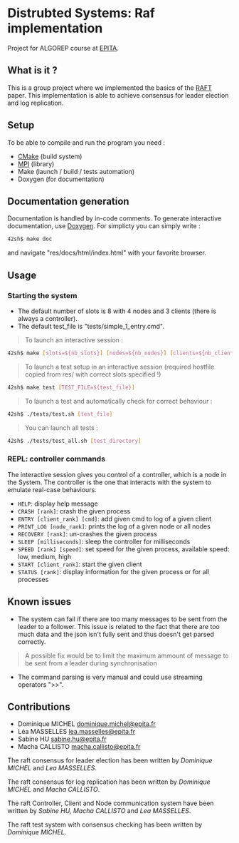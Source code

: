 # Distrubted Systems: Raf implementation

Project for ALGOREP course at [EPITA](https://www.epita.fr/).

## What is it ?

This is a group project where we implemented the basics of the
[RAFT](https://raft.github.io/) paper. This implementation is able to achieve
consensus for leader election and log replication.

## Setup

To be able to compile and run the program you need :
- [CMake](https://cmake.org/) (build system)
- [MPI](https://www.open-mpi.org/) (library)
- Make (launch / build / tests automation)
- Doxygen (for documentation)

## Documentation generation

Documentation is handled by in-code comments. To generate interactive
documentation, use [Doxygen](https://www.doxygen.nl/index.html). For simplicty you can simply write :
```bash
42sh$ make doc
```
and navigate "res/docs/html/index.html" with your favorite browser.


## Usage

### Starting the system

- The default number of slots is 8 with 4 nodes and 3 clients (there is always
  a controller).
- The default test_file is "tests/simple\_1\_entry.cmd".

> To launch an interactive session :
```sh
42sh$ make [slots=${nb_slots}] [nodes=${nb_nodes}] [clients=${nb_clients}]
```

> To launch a test setup in an interactive session (required hostfile copied
> from res/ with correct slots specified !)
```sh
42sh$ make test [TEST_FILE=${test_file}]
```

> To launch a test and automatically check for correct behaviour :

```sh
42sh$ ./tests/test.sh [test_file]
```

> You can launch all tests :

```sh
42sh$ ./tests/test_all.sh [test_directory]
```

### REPL: controller commands

The interactive session gives you control of a controller, which is a node in
the System. The controller is the one that interacts with the system to emulate
real-case behaviours.

* `HELP`: display help message
* `CRASH [rank]`: crash the given process
* `ENTRY [client_rank] [cmd]`: add given cmd to log of a given client
* `PRINT_LOG [node_rank]`: prints the log of a given node or all nodes
* `RECOVERY [rank]`: un-crashes the given process
* `SLEEP [milliseconds]`: sleep the controller for milliseconds
* `SPEED [rank] [speed]`: set speed for the given process, available speed:
  low, medium, high
* `START [client_rank]`: start the given client
* `STATUS [rank]`: display information for the given process or for all processes

## Known issues
- The system can fail if there are too many messages to be sent from the leader
  to a follower. This issue is related to the fact that there are too much data
  and the json isn't fully sent and thus doesn't get parsed correctly.
> A possible fix would be to limit the maximum ammount of message to be sent
> from a leader during synchronisation
- The command parsing is very manual and could use streaming operators ">>".

## Contributions
- Dominique MICHEL <dominique.michel@epita.fr>
- Léa MASSELLES <lea.masselles@epita.fr>
- Sabine HU <sabine.hu@epita.fr>
- Macha CALLISTO <macha.callisto@epita.fr>

The raft consensus for leader election has been written by *Dominique MICHEL*
and *Lea MASSELLES*.

The raft consensus for log replication has been written
by *Dominique MICHEL* and *Macha CALLISTO*.

The raft Controller, Client and
Node communication system have been written by *Sabine HU, *Macha CALLISTO**
and *Lea MASSELLES*.

The raft test system with consensus checking has been written by *Dominique
MICHEL*.
